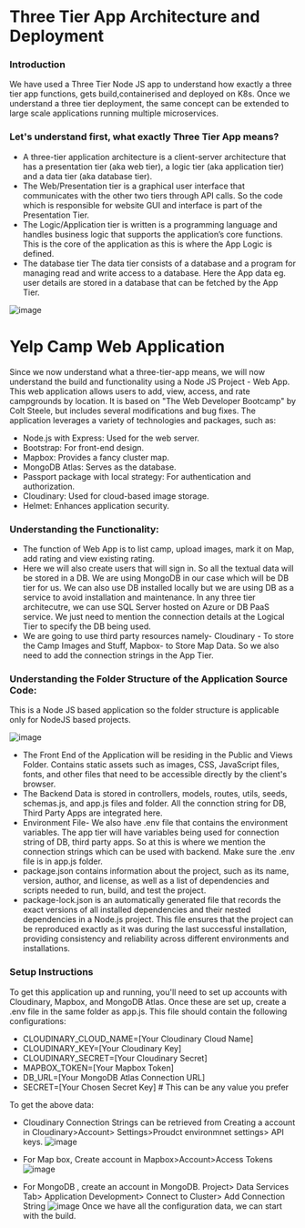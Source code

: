 # Three Tier App Architecture and Deployment
### Introduction
We have used a Three Tier Node JS app to understand how exactly a three tier app functions, gets build,containerised and deployed on K8s.
Once we understand a three tier deployment, the same concept can be extended to large scale applications running multiple microservices.

### Let's understand first, what exactly Three Tier App means?
-	A three-tier application architecture is a client-server architecture that has a presentation tier (aka web tier), a logic tier (aka application tier) and a data tier (aka database tier).
-	The Web/Presentation tier is a graphical user interface that communicates with the other two tiers through API calls. So the code which is responsible for website GUI and interface is part of the Presentation Tier.
-	The Logic/Application tier is written is a programming language and handles business logic that supports the application’s core functions. This is the core of the application as this is where the App Logic is defined.
-	The database tier The data tier consists of a database and a program for managing read and write access to a database. Here the App data eg. user details are stored in a database that can be fetched by the App Tier.

 ![image](https://github.com/Akashghosh24/three-tier-app-deployment/assets/94949101/226de36b-c1f8-463d-baed-0e8a59d3ff01)

# Yelp Camp Web Application
Since we now understand what a three-tier-app means, we will now understand the build and functionality using a Node JS Project - Web App.
This web application allows users to add, view, access, and rate campgrounds by location. It is based on "The Web Developer Bootcamp" by Colt Steele, but includes several modifications and bug fixes. The application leverages a variety of technologies and packages, such as:

- Node.js with Express: Used for the web server.
- Bootstrap: For front-end design.
- Mapbox: Provides a fancy cluster map.
- MongoDB Atlas: Serves as the database.
- Passport package with local strategy: For authentication and authorization.
- Cloudinary: Used for cloud-based image storage.
- Helmet: Enhances application security.

### Understanding the Functionality:
- The function of Web App is to list camp, upload images, mark it on Map, add rating and view existing rating.
- Here we will also create users that will sign in. So all the textual data will be stored in a DB. We are using MongoDB in our case which will be DB tier for us.
We can also use DB installed locally but we are using DB as a service to avoid installation and maintenance. In any three tier architecutre, we can use SQL Server hosted on Azure or DB PaaS service.
We just need to mention the connection details at the Logical Tier to specify the DB being used.
- We are going to use third party resources namely- Cloudinary - To store the Camp Images and Stuff, Mapbox- to Store Map Data. So we also need to add the connection strings in the App Tier.

### Understanding the Folder Structure of the Application Source Code:
This is a Node JS based application so the folder structure is applicable only for NodeJS based projects.
 
 ![image](https://github.com/Akashghosh24/three-tier-app-deployment/assets/94949101/dca34d14-3dbb-4bdb-9c15-abbc8db115cc)

- The Front End of the Application will be residing in the Public and Views Folder. Contains static assets such as images, CSS, JavaScript files, fonts, and other files that need to be accessible directly by the client's browser.
- The Backend Data is stored in controllers, models, routes, utils, seeds, schemas.js, and app.js files and folder. All the connction string for DB, Third Party Apps are integrated here.
- Environment File- We also have .env file that contains the environment variables. The app tier will have variables being used for connection string of DB, third party apps. So at this is where we mention the connection strings which can be used with backend. Make sure the .env file is in app.js folder.
- package.json contains information about the project, such as its name, version, author, and license, as well as a list of dependencies and scripts needed to run, build, and test the project.
- package-lock.json is an automatically generated file that records the exact versions of all installed dependencies and their nested dependencies in a Node.js project. This file ensures that the project can be reproduced exactly as it was during the last successful installation, providing consistency and reliability across different environments and installations.

### Setup Instructions
To get this application up and running, you'll need to set up accounts with Cloudinary, Mapbox, and MongoDB Atlas. Once these are set up, create a .env file in the same folder as app.js. This file should contain the following configurations:

- CLOUDINARY_CLOUD_NAME=[Your Cloudinary Cloud Name]
- CLOUDINARY_KEY=[Your Cloudinary Key]
- CLOUDINARY_SECRET=[Your Cloudinary Secret]
- MAPBOX_TOKEN=[Your Mapbox Token]
- DB_URL=[Your MongoDB Atlas Connection URL]
- SECRET=[Your Chosen Secret Key] # This can be any value you prefer


To get the above data:
- Cloudinary Connection Strings can be retrieved from Creating a account in Cloudinary>Account> Settings>Proudct environmnet settings> API keys.
![image](https://github.com/Akashghosh24/three-tier-app-deployment/assets/94949101/6b1e9814-617d-4535-8039-556c520e3cca)

- For Map box, Create account in Mapbox>Account>Access Tokens
 ![image](https://github.com/Akashghosh24/three-tier-app-deployment/assets/94949101/19a7c12a-a3fd-4cd4-b3df-d0a70b5581ad)

- For MongoDB , create an account in MongoDB. Project> Data Services Tab> Application Development> Connect to Cluster> Add Connection String
 ![image](https://github.com/Akashghosh24/three-tier-app-deployment/assets/94949101/ac21b8f9-2fe2-4d95-8e64-c8e1d1efe131)
Once we have all the configuration data, we can start with the build.


  
